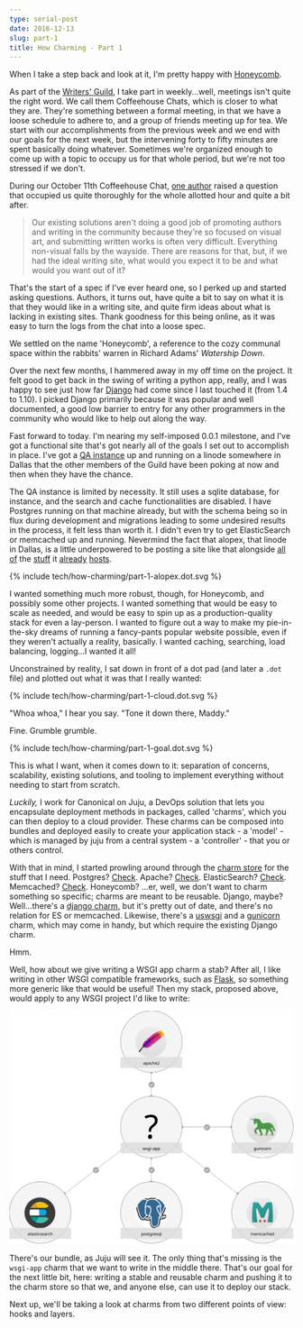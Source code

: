 ```yaml
---
type: serial-post
date: 2016-12-13
slug: part-1
title: How Charming - Part 1
---
```


When I take a step back and look at it, I'm pretty happy with [Honeycomb](https://github.com/OpenFurry/honeycomb).

As part of the [Writers' Guild](http://furrywritersguild.com), I take part in weekly...well, meetings isn't quite the right word. We call them Coffeehouse Chats, which is closer to what they are. They're something between a formal meeting, in that we have a loose schedule to adhere to, and a group of friends meeting up for tea. We start with our accomplishments from the previous week and we end with our goals for the next week, but the intervening forty to fifty minutes are spent basically doing whatever. Sometimes we're organized enough to come up with a topic to occupy us for that whole period, but we're not too stressed if we don't.

During our October 11th Coffeehouse Chat, [one author](http://www.chriswilliamsauthor.com) raised a question that occupied us quite thoroughly for the whole allotted hour and quite a bit after.

> Our existing solutions aren't doing a good job of promoting authors and writing in the community because they're so focused on visual art, and submitting written works is often very difficult. Everything non-visual falls by the wayside. There are reasons for that, but, if we had the ideal writing site, what would you expect it to be and what would you want out of it?

That's the start of a spec if I've ever heard one, so I perked up and started asking questions. Authors, it turns out, have quite a bit to say on what it is that they would like in a writing site, and quite firm ideas about what is lacking in existing sites. Thank goodness for this being online, as it was easy to turn the logs from the chat into a loose spec.

We settled on the name 'Honeycomb', a reference to the cozy communal space within the rabbits' warren in Richard Adams' *Watership Down*.

Over the next few months, I hammered away in my off time on the project. It felt good to get back in the swing of writing a python app, really, and I was happy to see just how far [Django](https://www.djangoproject.com) had come since I last touched it (from 1.4 to 1.10). I picked Django primarily because it was popular and well documented, a good low barrier to entry for any other programmers in the community who would like to help out along the way.

Fast forward to today. I'm nearing my self-imposed 0.0.1 milestone, and I've got a functional site that's got nearly all of the goals I set out to accomplish in place. I've got a [QA instance](https://alopex.honeycomb.cafe) up and running on a linode somewhere in Dallas that the other members of the Guild have been poking at now and then when they have the chance.

The QA instance is limited by necessity. It still uses a sqlite database, for instance, and the search and cache functionalities are disabled. I have Postgres running on that machine already, but with the schema being so in flux during development and migrations leading to some undesired results in the process, it felt less than worth it. I didn't even try to get ElasticSearch or memcached up and running. Nevermind the fact that alopex, that linode in Dallas, is a little underpowered to be posting a site like that alongside [all of](https://polycul.es) the [stuff](https://characters.openfurry.org) it [already](https://furrypoll.com) [hosts](https://survey.adjectivespecies.com).

{% include tech/how-charming/part-1-alopex.dot.svg %}

I wanted something much more robust, though, for Honeycomb, and possibly some other projects. I wanted something that would be easy to scale as needed, and would be easy to spin up as a production-quality stack for even a lay-person. I wanted to figure out a way to make my pie-in-the-sky dreams of running a fancy-pants popular website possible, even if they weren't actually a reality, basically. I wanted caching, searching, load balancing, logging...I wanted it all!

Unconstrained by reality, I sat down in front of a dot pad (and later a `.dot` file) and plotted out what it was that I really wanted:

{% include tech/how-charming/part-1-cloud.dot.svg %}

"Whoa whoa," I hear you say. "Tone it down there, Maddy."

Fine. Grumble grumble.

{% include tech/how-charming/part-1-goal.dot.svg %}

This is what I want, when it comes down to it: separation of concerns, scalability, existing solutions, and tooling to implement everything without needing to start from scratch.

*Luckily,* I work for Canonical on Juju, a DevOps solution that lets you encapsulate deployment methods in packages, called 'charms', which you can then deploy to a cloud provider.  These charms can be composed into bundles and deployed easily to create your application stack - a 'model' - which is managed by juju from a central system - a 'controller' - that you or others control.

With that in mind, I started prowling around through the [charm store](https://jujucharms.com) for the stuff that I need. Postgres? [Check](https://jujucharms.com/postgresql/). Apache? [Check](https://jujucharms.com/apache2/). ElasticSearch? [Check](https://jujucharms.com/elasticsearch/). Memcached? [Check](https://jujucharms.com/memcached/).  Honeycomb? ...er, well, we don't want to charm something so specific; charms are meant to be reusable. Django, maybe?  Well...there's a [django charm](https://jujucharms.com/python-django/), but it's pretty out of date, and there's no relation for ES or memcached. Likewise, there's a [uswsgi](https://jujucharms.com/uwsgi/) and a [gunicorn](https://jujucharms.com/gunicorn/) charm, which may come in handy, but which require the existing Django charm.

Hmm.

Well, how about we give writing a WSGI app charm a stab? After all, I like writing in other WSGI compatible frameworks, such as [Flask](http://flask.pocoo.org), so something more generic like that would be useful! Then my stack, proposed above, would apply to any WSGI project I'd like to write:

![Our bundle](/assets/tech/how-charming/part-1-general.svg)

There's our bundle, as Juju will see it. The only thing that's missing is the `wsgi-app` charm that we want to write in the middle there. That's our goal for the next little bit, here: writing a stable and reusable charm and pushing it to the charm store so that we, and anyone else, can use it to deploy our stack.

Next up, we'll be taking a look at charms from two different points of view: hooks and layers.
